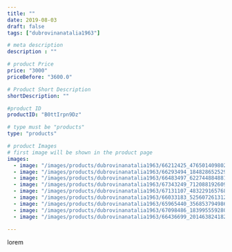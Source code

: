 ```yaml
---
title: ""
date: 2019-08-03
draft: false
tags: ["dubrovinanatalia1963"]

# meta description
description : ""

# product Price
price: "3000"
priceBefore: "3600.0"

# Product Short Description
shortDescription: ""

#product ID
productID: "B0ttIrpn9Dz"

# type must be "products"
type: "products"

# product Images
# first image will be shown in the product page
images:
  - image: "/images/products/dubrovinanatalia1963/66212425_476501409802422_7179946691655809641_n.jpg"
  - image: "/images/products/dubrovinanatalia1963/66293494_184828652529124_3383072064729387269_n.jpg"
  - image: "/images/products/dubrovinanatalia1963/66483497_622744884881440_6822848533700595807_n.jpg"
  - image: "/images/products/dubrovinanatalia1963/67343249_712088192609486_4556006717998917900_n.jpg"
  - image: "/images/products/dubrovinanatalia1963/67131107_483229165768895_4889162476130407919_n.jpg"
  - image: "/images/products/dubrovinanatalia1963/66033183_525607261312290_2239651959809383105_n.jpg"
  - image: "/images/products/dubrovinanatalia1963/65965440_356853794986005_5583563391772441007_n.jpg"
  - image: "/images/products/dubrovinanatalia1963/67098486_183995559280816_2362141454188863371_n.jpg"
  - image: "/images/products/dubrovinanatalia1963/66436699_201463824182175_9066287226424249817_n.jpg"

---
```

lorem
